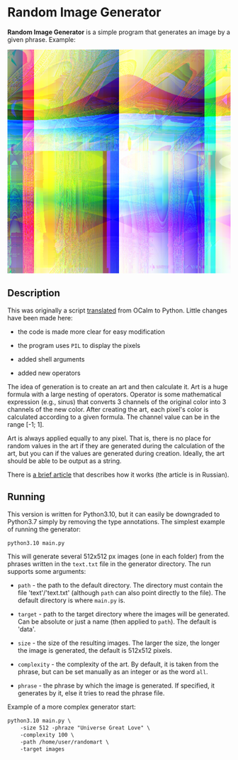 # Random Image Generator

**Random Image Generator** is a simple program that generates an image by a
given phrase. Example:

![img.png](img.png "Phrase for the image (complexity 138)")

## Description

This was originally a script [translated][original] from OCalm to Python.
Little changes have been made here:

- the code is made more clear for easy modification

- the program uses `PIL` to display the pixels

- added shell arguments

- added new operators


The idea of generation is to create an art and then calculate it. Art is a huge
formula with a large nesting of operators. Operator is some mathematical
expression (e.g., sinus) that converts 3 channels of the original color into 3
channels of the new color. After creating the art, each pixel's color is
calculated according to a given formula. The channel value can be in the range
[-1; 1].

Art is always applied equally to any pixel. That is, there is no place for
random values in the art if they are generated during the calculation of the
art, but you can if the values are generated during creation. Ideally, the art
should be able to be output as a string.

There is [a brief article][article] that describes how it works (the article
is in Russian).

## Running

This version is written for Python3.10, but it can easily be downgraded to
Python3.7 simply by removing the type annotations. The simplest example of
running the generator:

```
python3.10 main.py
```

This will generate several 512x512 px images (one in each folder) from the
phrases written in the `text.txt` file in the generator directory. The run
supports some arguments:

- `path` -  the path to the default directory. The directory must contain the
file 'text'/'text.txt' (although `path` can also point directly to the file).
The default directory is where `main.py` is.

- `target` - path to the target directory where the images will be generated.
Can be absolute or just a name (then applied to `path`). The default is 'data'.

- `size` - the size of the resulting images. The larger the size, the longer
the image is generated, the default is 512x512 pixels.

- `complexity` - the complexity of the art. By default, it is taken from the
phrase, but can be set manually as an integer or as the word `all`.

- `phrase` - the phrase by which the image is generated. If specified, it
generates by it, else it tries to read the phrase file.

Example of a more complex generator start:

```
python3.10 main.py \
    -size 512 -phraze "Universe Great Love" \
    -complexity 100 \
    -path /home/user/randomart \
    -target images
```

[original]: http://math.andrej.com/2010/04/21/random-art-in-python/
[article]: https://github.com/tetelevm/articles/blob/main/russian/%D0%B3%D0%B5%D0%BD%D0%B5%D1%80%D0%B0%D1%82%D0%BE%D1%80_%D0%B8%D0%B7%D0%BE%D0%B1%D1%80%D0%B0%D0%B6%D0%B5%D0%BD%D0%B8%D0%B9/%D1%81%D1%82%D0%B0%D1%82%D1%8C%D1%8F.md
